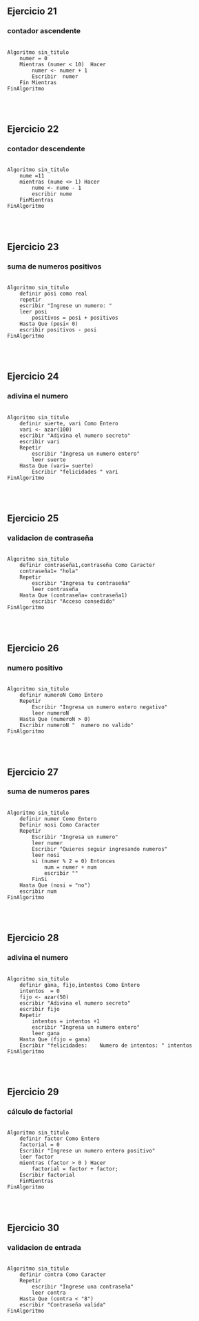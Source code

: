 <h2>Ejercicio 21</h2>
<h3>contador ascendente</h3>
<pre>
    <code>
Algoritmo sin_titulo
	numer = 0
	Mientras (numer < 10)  Hacer
		numer <- numer + 1
		Escribir  numer
	Fin Mientras
FinAlgoritmo
    </code>
</pre>

<br>


<h2>Ejercicio 22</h2>
<h3>contador descendente</h3>
<pre>
    <code>
Algoritmo sin_titulo
	nume =11
	mientras (nume <> 1) Hacer
		nume <- nume - 1
		escribir nume
	FinMientras
FinAlgoritmo
    </code>
</pre>

<br>

<h2>Ejercicio 23</h2>
<h3>suma de numeros positivos</h3>
<pre>
    <code>
Algoritmo sin_titulo
	definir posi como real
	repetir 
	escribir "Ingrese un numero: "
	leer posi
		positivos = posi + positivos
	Hasta Que (posi< 0)
	escribir positivos - posi
FinAlgoritmo
    </code>
</pre>

<br>

<h2>Ejercicio 24</h2>
<h3>adivina el numero</h3>
<pre>
    <code>
Algoritmo sin_titulo
	definir suerte, vari Como Entero
	vari <- azar(100)
	escribir "Adivina el numero secreto"
	escribir vari
	Repetir
		escribir "Ingresa un numero entero"
		leer suerte
	Hasta Que (vari= suerte)
		Escribir "felicidades " vari
FinAlgoritmo
    </code>
</pre>

<br>

<h2>Ejercicio 25</h2>
<h3>validacion de contraseña</h3>
<pre>
    <code>
Algoritmo sin_titulo
	definir contraseña1,contraseña Como Caracter
	contraseña1= "hola"
	Repetir
		escribir "Ingresa tu contraseña"
		leer contraseña
	Hasta Que (contraseña= contraseña1)
		escribir "Acceso consedido"
FinAlgoritmo
    </code>
</pre>

<br>

<h2>Ejercicio 26</h2>
<h3>numero positivo</h3>
<pre>
    <code>
Algoritmo sin_titulo
	definir numeroN Como Entero
	Repetir
		Escribir "Ingresa un numero entero negativo"
		leer numeroN
	Hasta Que (numeroN > 0)
	Escribir numeroN "  numero no valido"
FinAlgoritmo
    </code>
</pre>

<br>

<h2>Ejercicio 27</h2>
<h3>suma de numeros pares</h3>
<pre>
    <code>
Algoritmo sin_titulo
	definir numer Como Entero
	Definir nosi Como Caracter
	Repetir
		Escribir "Ingresa un numero"
		leer numer
		Escribir "Quieres seguir ingresando numeros"
		leer nosi
		si (numer % 2 = 0) Entonces
			num = numer + num
			escribir ""
		FinSi
	Hasta Que (nosi = "no")
	escribir num
FinAlgoritmo
    </code>
</pre>

<br>

<h2>Ejercicio 28</h2>
<h3>adivina el numero</h3>
<pre>
    <code>
Algoritmo sin_titulo
	definir gana, fijo,intentos Como Entero
	intentos  = 0
	fijo <- azar(50)
	escribir "Adivina el numero secreto"
	escribir fijo
	Repetir
		intentos = intentos +1
		escribir "Ingresa un numero entero"
		leer gana
	Hasta Que (fijo = gana)
	Escribir "felicidades:    Numero de intentos: " intentos
FinAlgoritmo
    </code>
</pre>

<br>

<h2>Ejercicio 29</h2>
<h3>cálculo de factorial</h3>
<pre>
    <code>
Algoritmo sin_titulo
	definir factor Como Entero
	factorial = 0
	Escribir "Ingrese un numero entero positivo"
	leer factor
	mientras (factor > 0 ) Hacer
		factorial = factor + factor;
	Escribir factorial
	FinMientras
FinAlgoritmo
    </code>
</pre>

<br>

<h2>Ejercicio 30</h2>
<h3>validacion de entrada</h3>
<pre>
    <code>
Algoritmo sin_titulo
	definir contra Como Caracter
	Repetir
		escribir "Ingrese una contraseña"
		leer contra
	Hasta Que (contra < "8")
	escribir "Contraseña valida"
FinAlgoritmo
    </code>
</pre>

<br>